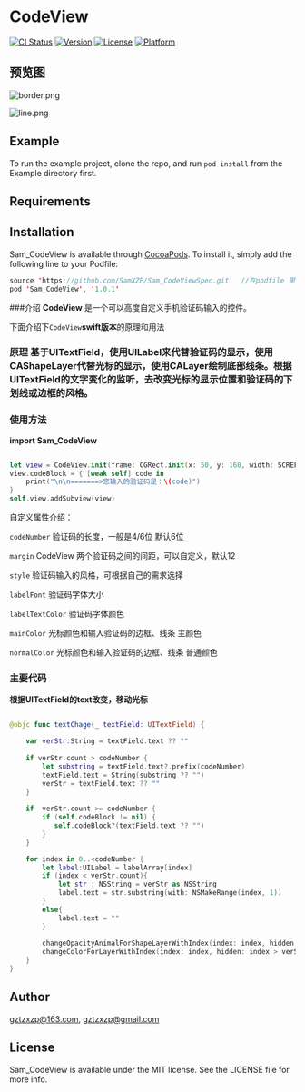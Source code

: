 # CodeView

[![CI Status](https://img.shields.io/travis/gztzxzp@163.com/Sam_CodeView.svg?style=flat)](https://travis-ci.org/gztzxzp@163.com/Sam_CodeView)
[![Version](https://img.shields.io/cocoapods/v/Sam_CodeView.svg?style=flat)](https://cocoapods.org/pods/Sam_CodeView)
[![License](https://img.shields.io/cocoapods/l/Sam_CodeView.svg?style=flat)](https://cocoapods.org/pods/Sam_CodeView)
[![Platform](https://img.shields.io/cocoapods/p/Sam_CodeView.svg?style=flat)](https://cocoapods.org/pods/Sam_CodeView)

## 预览图

![border.png](https://upload-images.jianshu.io/upload_images/1320114-9cb3ab1476e983d1.png?imageMogr2/auto-orient/strip%7CimageView2/2/w/1240)

![line.png](https://upload-images.jianshu.io/upload_images/1320114-b12bc134966bac71.png?imageMogr2/auto-orient/strip%7CimageView2/2/w/1240)


## Example

To run the example project, clone the repo, and run `pod install` from the Example directory first.

## Requirements

## Installation

Sam_CodeView is available through [CocoaPods](https://cocoapods.org). To install
it, simply add the following line to your Podfile:

```swift
source 'https://github.com/SamXZP/Sam_CodeViewSpec.git'  //在podfile 里面加上私有库源
pod 'Sam_CodeView', '1.0.1'   
```
###介绍
**CodeView** 是一个可以高度自定义手机验证码输入的控件。

下面介绍下`CodeView`**swift版本**的原理和用法
###  原理 基于UITextField，使用UILabel来代替验证码的显示，使用CAShapeLayer代替光标的显示，使用CALayer绘制底部线条。根据UITextField的文字变化的监听，去改变光标的显示位置和验证码的下划线或边框的风格。

### 使用方法

**import Sam_CodeView**

```swift

let view = CodeView.init(frame: CGRect.init(x: 50, y: 160, width: SCREEN_WIDTH-100, height: 50),codeNumber: 4,style: .CodeStyle_line)
view.codeBlock = { [weak self] code in
    print("\n\n=======>您输入的验证码是：\(code)")
}
self.view.addSubview(view)

```

自定义属性介绍：

`codeNumber`  验证码的长度，一般是4/6位 默认6位

`margin` CodeView 两个验证码之间的间距，可以自定义，默认12

`style`  验证码输入的风格，可根据自己的需求选择

`labelFont`  验证码字体大小

`labelTextColor`  验证码字体颜色

`mainColor`  光标颜色和输入验证码的边框、线条 主颜色

`normalColor`  光标颜色和输入验证码的边框、线条 普通颜色

### 主要代码

**根据UITextField的text改变，移动光标**

```swift

@objc func textChage(_ textField: UITextField) {

    var verStr:String = textField.text ?? ""
    
    if verStr.count > codeNumber {
        let substring = textField.text?.prefix(codeNumber)
        textField.text = String(substring ?? "")
        verStr = textField.text ?? ""
    }
    
    if  verStr.count >= codeNumber {
        if (self.codeBlock != nil) {
           self.codeBlock?(textField.text ?? "")
        }
    }

    for index in 0..<codeNumber {
        let label:UILabel = labelArray[index]
        if (index < verStr.count){
            let str : NSString = verStr as NSString
            label.text = str.substring(with: NSMakeRange(index, 1))
        }
        else{
            label.text = ""
        }
        
        changeOpacityAnimalForShapeLayerWithIndex(index: index, hidden: index == verStr.count ? false : true)
        changeColorForLayerWithIndex(index: index, hidden: index > verStr.count ? false : true)
    }
}

```
## Author

gztzxzp@163.com, gztzxzp@gmail.com

## License

Sam_CodeView is available under the MIT license. See the LICENSE file for more info.


